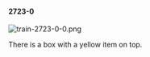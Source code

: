 #### 2723-0
![train-2723-0-0.png](https://github.com/lil-lab/nlvr/raw/master/nlvr/train/images/6/train-2723-0-0.png "train-2723-0-0.png")

There is a box with a yellow item on top.